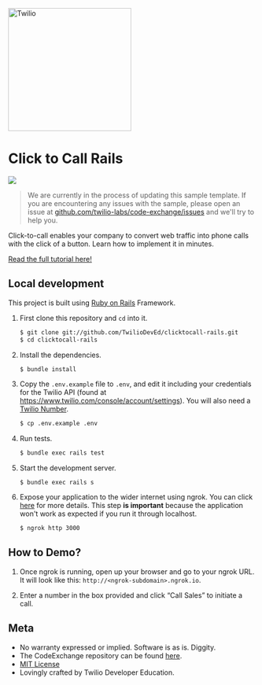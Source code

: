 <a href="https://www.twilio.com">
  <img src="https://static0.twilio.com/marketing/bundles/marketing/img/logos/wordmark-red.svg" alt="Twilio" width="250" />
</a>

# Click to Call Rails

![](https://github.com/TwilioDevEd/clicktocall-rails/workflows/Ruby/badge.svg)

> We are currently in the process of updating this sample template. If you are encountering any issues with the sample, please open an issue at [github.com/twilio-labs/code-exchange/issues](https://github.com/twilio-labs/code-exchange/issues) and we'll try to help you.

Click-to-call enables your company to convert web traffic into phone calls with
the click of a button. Learn how to implement it in minutes.

[Read the full tutorial here!](https://www.twilio.com/docs/tutorials/walkthrough/click-to-call/ruby/rails)

## Local development

This project is built using [Ruby on Rails](http://rubyonrails.org/) Framework.

1. First clone this repository and `cd` into it.

   ```bash
   $ git clone git://github.com/TwilioDevEd/clicktocall-rails.git
   $ cd clicktocall-rails
   ```

1. Install the dependencies.

   ```bash
   $ bundle install
   ```

1. Copy the `.env.example` file to `.env`, and edit it including your credentials
   for the Twilio API (found at https://www.twilio.com/console/account/settings). You
   will also need a [Twilio Number](https://www.twilio.com/console/phone-numbers/incoming).

   ```bash
   $ cp .env.example .env
   ```

1. Run tests.
   ```bash
   $ bundle exec rails test
   ```

1. Start the development server.

   ```
   $ bundle exec rails s
   ```

1. Expose your application to the wider internet using ngrok. You can click
   [here](https://www.twilio.com/blog/2015/09/6-awesome-reasons-to-use-ngrok-when-testing-webhooks.html)
   for more details. This step **is important** because the application won't
   work as expected if you run it through localhost.

   ```bash
   $ ngrok http 3000
   ```

## How to Demo?

1. Once ngrok is running, open up your browser and go to your ngrok URL. It will
   look like this: `http://<ngrok-subdomain>.ngrok.io`.

2. Enter a number in the box provided and click “Call Sales” to initiate a call.

## Meta

* No warranty expressed or implied.  Software is as is. Diggity.
* The CodeExchange repository can be found [here](https://github.com/twilio-labs/code-exchange/).
* [MIT License](http://www.opensource.org/licenses/mit-license.html)
* Lovingly crafted by Twilio Developer Education.
